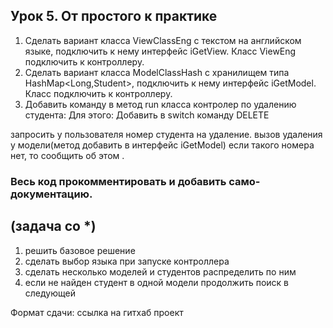## Урок 5. От простого к практике 
1. Сделать вариант класса ViewClassEng с текстом на английском языке, подключить к нему интерфейс iGetView. Класс ViewEng подключить к контроллеру. 
2. Сделать вариант класса ModelClassHash с хранилищем типа HashMap<Long,Student>, подключить к нему интерфейс iGetModel. Класс подключить к контроллеру. 
3. Добавить команду в метод run класса контролер по удалению студента: Для этого: Добавить в switch команду DELETE

запросить у пользователя номер студента на удаление.
вызов удаления у модели(метод добавить в интерфейс iGetModel)
если такого номера нет, то сообщить об этом .
### Весь код прокомментировать и добавить само-документацию.
## (задача со *) 
1. решить базовое решение 
2. сделать выбор языка при запуске контроллера 
3. сделать несколько моделей и студентов распределить по ним 
4. если не найден студент в одной модели продолжить поиск в следующей

Формат сдачи: ссылка на гитхаб проект